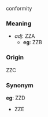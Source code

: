 conformity
### Meaning
+ _adj_: ZZA
	+ __eg__: ZZB

### Origin

ZZC

### Synonym

__eg__: ZZD

+ ZZE


